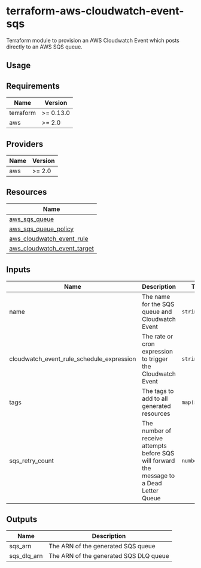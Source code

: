 # terraform-aws-cloudwatch-event-sqs

Terraform module to provision an AWS Cloudwatch Event which posts directly to an AWS SQS queue.

## Usage

## Requirements

| Name | Version |
|------|---------|
| terraform | >= 0.13.0 |
| aws | >= 2.0 |

## Providers

| Name | Version |
|------|---------|
| aws | >= 2.0 |

## Resources

| Name |
|------|
| [aws_sqs_queue](https://registry.terraform.io/providers/hashicorp/aws/latest/docs/resources/sqs_queue) |
| [aws_sqs_queue_policy](https://registry.terraform.io/providers/hashicorp/aws/latest/docs/resources/sqs_queue_policy) |
| [aws_cloudwatch_event_rule](https://registry.terraform.io/providers/hashicorp/aws/latest/docs/resources/cloudwatch_event_rule) |
| [aws_cloudwatch_event_target](https://registry.terraform.io/providers/hashicorp/aws/latest/docs/resources/cloudwatch_event_target) |


## Inputs

| Name | Description | Type | Default | Required |
|------|-------------|------|---------|:--------:|
| name |The name for the SQS queue and Cloudwatch Event | `string` | `cloudwatch-sqs` | no |
| cloudwatch_event_rule_schedule_expression |The rate or cron expression to trigger the Cloudwatch Event | `string` | `null` | yes |
| tags |The tags to add to all generated resources | `map(string)` | `{}` | no |
| sqs_retry_count |The number of receive attempts before SQS will forward the message to a Dead Letter Queue | `number` | `3` | no |

## Outputs

| Name | Description |
|------|-------------|
| sqs_arn | The ARN of the generated SQS queue |
| sqs_dlq_arn | The ARN of the generated SQS DLQ queue |
